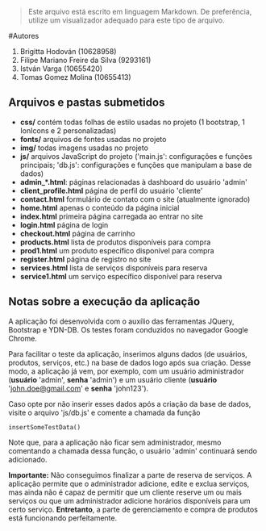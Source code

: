 > Este arquivo está escrito em linguagem Markdown. De preferência, utilize um visualizador adequado para este tipo de arquivo.

#Autores

1.  Brigitta Hodován (10628958)
2.  Filipe Mariano Freire da Silva (9293161)
3.  István Varga (10655420)
4.  Tomas Gomez Molina (10655413)

## Arquivos e pastas submetidos

- **css/** contém todas folhas de estilo usadas no projeto (1 bootstrap, 1 IonIcons e 2 personalizadas)
- **fonts/** arquivos de fontes usadas no projeto
- **img/** todas imagens usadas no projeto
- **js/** arquivos JavaScript do projeto ('main.js': configurações e funções principais; 'db.js': configurações e funções que manipulam a base de dados)
- **admin\_\*.html**: páginas relacionadas à dashboard do usuário 'admin'
- **client_profile.html** página de perfil do usuário 'cliente'
- **contact.html** formulário de contato com o site (atualmente ignorado)
- **home.html** apenas o conteúdo da página inicial
- **index.html** primeira página carregada ao entrar no site
- **login.html** página de login
- **checkout.html** página de carrinho
- **products.html** lista de produtos disponíveis para compra
- **prod1.html** um produto específico disponível para compra
- **register.html** página de registro no site
- **services.html** lista de serviços disponíveis para reserva
- **service1.html** um serviço específico disponível para reserva

## Notas sobre a execução da aplicação

A aplicação foi desenvolvida com o auxílio das ferramentas JQuery, Bootstrap e YDN-DB. Os testes foram conduzidos no navegador Google Chrome.

Para facilitar o teste da aplicação, inserimos alguns dados (de usuários, produtos, serviços, etc.) na base de dados logo após sua criação. Desse modo, a aplicação já vem, por exemplo, com um usuário administrador (**usuário** 'admin', **senha** 'admin') e um usuário cliente (**usuário** 'john.doe@gmail.com' e **senha** 'john123').

Caso opte por não inserir esses dados após a criação da base de dados, visite o arquivo 'js/db.js' e comente a chamada da função

    insertSomeTestData()

Note que, para a aplicação não ficar sem administrador, mesmo comentando a chamada dessa função, o usuário 'admin' continuará sendo adicionado.

**Importante:** Não conseguimos finalizar a parte de reserva de serviços. A aplicação permite que o administrador adicione, edite e exclua serviços, mas ainda não é capaz de permitir que um cliente reserve um ou mais serviços ou que um administrador adicione horários disponíveis para um certo serviço.
**Entretanto**, a parte de gerenciamento e compra de produtos está funcionando perfeitamente.
